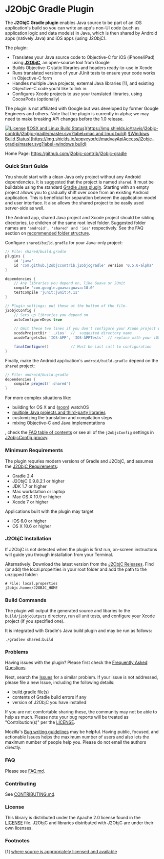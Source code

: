 # J2ObjC Gradle Plugin

The __J2ObjC Gradle plugin__ enables Java source to be part of an iOS application's build
so you can write an app's non-UI code (such as application logic and data models) in Java,
which is then shared by Android apps (natively Java) and iOS apps (using J2ObjC).

The plugin:
* Translates your Java source code to Objective-C for iOS (iPhone/iPad) using [__J2ObjC__](https://github.com/google/j2objc), an open-source tool from Google
* Builds Objective-C static libraries and headers ready-to-use in Xcode
* Runs translated versions of your JUnit tests to ensure your code works in Objective-C form
* Handles multiple Java projects, external Java libraries \[1\], and existing Objective-C code you'd like to link in
* Configures Xcode projects to use your translated libraries, using CocoaPods (optionally)
 
The plugin is not affiliated with Google but was developed by former Google Engineers and others.
Note that the plugin is currently in alpha; we may need to make breaking API changes
before the 1.0 release.

[![License](https://img.shields.io/badge/license-Apache%202.0%20License-blue.svg)](https://github.com/j2objc-contrib/j2objc-gradle/blob/master/LICENSE)
[![OSX and Linux Build Status](https://img.shields.io/travis/j2objc-contrib/j2objc-gradle/master.svg?label=mac and linux build)](https://travis-ci.org/j2objc-contrib/j2objc-gradle)
[![Windows Build Status](https://img.shields.io/appveyor/ci/madvayApiAccess/j2objc-gradle/master.svg?label=windows build)](https://ci.appveyor.com/project/madvayApiAccess/j2objc-gradle/branch/master)

Home Page: https://github.com/j2objc-contrib/j2objc-gradle

### Quick Start Guide

You should start with a clean Java only project without any Android dependencies.
It is suggested that the project is named `shared`. It must be buildable using the standard
[Gradle Java plugin](https://docs.gradle.org/current/userguide/java_plugin.html).
Starting with an empty project allows you to gradually shift over code from an existing
Android application. This is beneficial for separation between the application model
and user interface. It also allows the shared project to be easily used server-side as well.

The Android app, shared Java project and Xcode project should be sibling directories, i.e children
of the same root level folder. Suggested folder names are `'android', 'shared' and 'ios'`
respectively. See the FAQ section on [recommended folder structure](FAQ.md#what-is-the-recommended-folder-structure-for-my-app).

Configure `shared/build.gradle` for your Java-only project:

```gradle
// File: shared/build.gradle
plugins {
    id 'java'
    id 'com.github.j2objccontrib.j2objcgradle' version '0.5.0-alpha'
}

dependencies {
    // Any libraries you depend on, like Guava or JUnit
    compile 'com.google.guava:guava:18.0'
    testCompile 'junit:junit:4.11'
}

// Plugin settings; put these at the bottom of the file.
j2objcConfig {
    // Sets up libraries you depend on
    autoConfigureDeps true
    
    // Omit these two lines if you don't configure your Xcode project with CocoaPods
    xcodeProjectDir '../ios'  //  suggested directory name
    xcodeTargetsIos 'IOS-APP', 'IOS-APPTests'  // replace with your iOS targets

    finalConfigure()          // Must be last call to configuration
}
```

Finally, make the Android application's `android/build.gradle` depend on the `shared` project:

```gradle
// File: android/build.gradle
dependencies {
    compile project(':shared')
}
```

For more complex situations like:
* building for OS X and ([soon](https://github.com/j2objc-contrib/j2objc-gradle/issues/525)) watchOS
* [multiple Java projects and third-party libraries](FAQ.md#how-do-i-setup-dependencies-with-j2objc)
* customizing the translation and compilation steps
* mixing Objective-C and Java implementations

, check the [FAQ table of contents](FAQ.md) or see all of the `j2objcConfig` settings in
[J2objcConfig.groovy](https://github.com/j2objc-contrib/j2objc-gradle/blob/master/src/main/groovy/com/github/j2objccontrib/j2objcgradle/J2objcConfig.groovy#L30).


### Minimum Requirements

The plugin requries modern versions of Gradle and J2ObjC, and assumes the
[J2ObjC Requirements](http://j2objc.org/#requirements):

* Gradle 2.4
* J2ObjC 0.9.8.2.1 or higher
* JDK 1.7 or higher
* Mac workstation or laptop
* Mac OS X 10.9 or higher
* Xcode 7 or higher

Applications built with the plugin may target

* iOS 6.0 or higher
* OS X 10.6 or higher


### J2ObjC Installation

If J2ObjC is not detected when the plugin is first run, on-screen instructons will guide
you through installation from your Terminal.

Alternatively:
Download the latest version from the [J2ObjC Releases](https://github.com/google/j2objc/releases).
Find (or add) the local.properties in your root folder and add the path to the unzipped folder:

```properties
# File: local.properties
j2objc.home=/J2OBJC_HOME
```


### Build Commands

The plugin will output the generated source and libaries to the `build/j2objcOutputs`
directory, run all unit tests, and configure your Xcode project (if you specified one).

It is integrated with Gradle's Java build plugin and may
be run as follows:

    ./gradlew shared:build


### Problems

Having issues with the plugin?
Please first check the [Frequently Asked Questions](FAQ.md).

Next, search the [Issues](https://github.com/j2objc-contrib/j2objc-gradle/issues) for a similar
problem.  If your issue is not addressed, please file a new Issue, including the following
details:
- build.gradle file(s)
- contents of Gradle build errors if any
- version of J2ObjC you have installed

If you are not comfortable sharing these, the community may not be able to help as much.
Please note your bug reports will be treated as "Contribution(s)" per the [LICENSE](LICENSE).

Mozilla's [Bug writing guidelines](https://developer.mozilla.org/en-US/docs/Mozilla/QA/Bug_writing_guidelines)
may be helpful. Having public, focused, and actionable Issues
helps the maximum number of users and also lets the maximum number of people help you.
Please do not email the authors directly.


### FAQ

Please see [FAQ.md](FAQ.md).


### Contributing

See [CONTRIBUTING.md](CONTRIBUTING.md#quick-start).


### License

This library is distributed under the Apache 2.0 license found in the [LICENSE](./LICENSE) file.
J2ObjC and libraries distributed with J2ObjC are under their own licenses.


### Footnotes

[1]  <a href='#footnote1'>where source is appropriately licensed and available</a>

